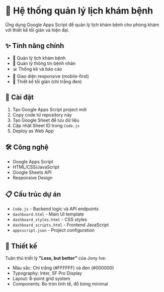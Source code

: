 # 🏥 Hệ thống quản lý lịch khám bệnh

Ứng dụng Google Apps Script để quản lý lịch khám bệnh cho phòng khám với thiết kế tối giản và hiện đại.

## ✨ Tính năng chính
- 📅 Quản lý lịch khám bệnh
- 👥 Quản lý thông tin bệnh nhân
- 📊 Thống kê và báo cáo
- 📱 Giao diện responsive (mobile-first)
- 🎨 Thiết kế tối giản (chỉ trắng đen)

## 🚀 Cài đặt
1. Tạo Google Apps Script project mới
2. Copy code từ repository này
3. Tạo Google Sheet để lưu dữ liệu
4. Cập nhật Sheet ID trong `Code.js`
5. Deploy as Web App

## 🛠️ Công nghệ
- Google Apps Script
- HTML/CSS/JavaScript
- Google Sheets API
- Responsive Design

## 📋 Cấu trúc dự án
- `Code.js` - Backend logic và API endpoints
- `dashboard.html` - Main UI template
- `dashboard_styles.html` - CSS styles
- `dashboard_scripts.html` - Frontend JavaScript
- `appsscript.json` - Project configuration

## 🎨 Thiết kế
Tuân thủ triết lý **"Less, but better"** của Jony Ive:
- Màu sắc: Chỉ trắng (#FFFFFF) và đen (#000000)
- Typography: Inter, SF Pro Display
- Layout: 8-point grid system
- Components: Bo tròn tinh tế, đổ bóng minimal